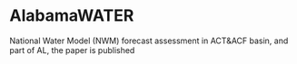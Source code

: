 # AlabamaWATER
National Water Model (NWM) forecast assessment in ACT&ACF basin, and part of AL, the paper is published
